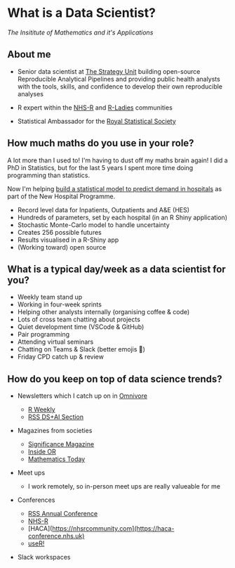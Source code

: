 # What is a Data Scientist?
_The Insititute of Mathematics and it's Applications_

## About me

- Senior data scientist at [The Strategy Unit](https://www.strategyunitwm.nhs.uk/) building open-source Reproducible Analytical Pipelines and providing public health analysts with the tools, skills, and confidence to develop their own reproducible analyses

- R expert within the [NHS-R](https://nhsrcommunity.com/) and [R-Ladies](https://rladies.org/) communities

- Statistical Ambassador for the [Royal Statistical Society](https://rss.org.uk/)

## How much maths do you use in your role?

A lot more than I used to! I'm having to dust off my maths brain again! I did a PhD in Statistics, but for the last 5 years I spent more time doing programming than statistics.

Now I'm helping [build a statistical model to predict demand in hospitals](https://www.youtube.com/watch?v=vXBxDOa6tfw) as part of the New Hospital Programme.

- Record level data for Inpatients, Outpatients and A&E (HES)
- Hundreds of parameters, set by each hospital (in an R Shiny application)
- Stochastic Monte-Carlo model to handle uncertainty
- Creates 256 possible futures
- Results visualised in a R-Shiny app
- (Working toward) open source 

## What is a typical day/week as a data scientist for you?

- Weekly team stand up
- Working in four-week sprints
- Helping other analysts internally (organising coffee & code)
- Lots of cross team chatting about projects
- Quiet development time (VSCode & GitHub)
- Pair programming
- Attending virtual seminars
- Chatting on Teams & Slack (better emojis 💁)
- Friday CPD catch up & review

## How do you keep on top of data science trends?

- Newsletters which I catch up on in [Omnivore](https://omnivore.app/)
  - [R Weekly](https://rweekly.org/)
  - [RSS DS+AI Section](https://rssdsaisection.substack.com/) 

- Magazines from societies
  - [Significance Magazine](https://significancemagazine.com/)
  - [Inside OR](https://www.theorsociety.com/publications/magazines/)
  - [Mathematics Today](https://ima.org.uk/publications/mathematics-today/)

- Meet ups
  - I work remotely, so in-person meet ups are really valueable for me

- Conferences
  - [RSS Annual Conference](https://rss.org.uk/training-events/conference-2024/)
  - [NHS-R](https://nhsrcommunity.com/)
  - [HACA](https://nhsrcommunity.com](https://haca-conference.nhs.uk) 
  - [useR!](https://events.linuxfoundation.org/user/)

- Slack workspaces
